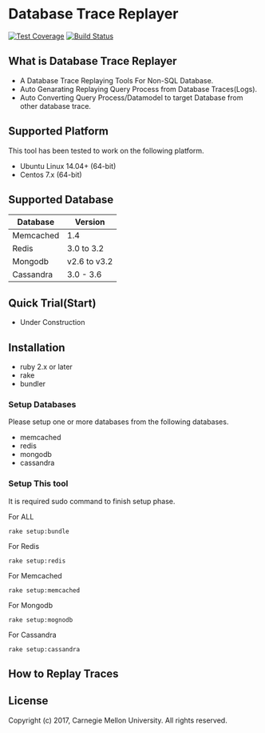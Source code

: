
# Database Trace Replayer 
[![Test Coverage](https://codeclimate.com/github/akirambo/dbtrace-replayer/badges/coverage.svg)](https://codeclimate.com/github/akirambo/dbtrace-replayer/coverage)
[![Build Status](https://travis-ci.org/akirambo/dbtrace-replayer.svg?branch=master)](https://travis-ci.org/akirambo/dbtrace-replayer)

## What is Database Trace Replayer 
 - A Database Trace Replaying Tools For Non-SQL Database.
 - Auto Genarating Replaying Query Process from Database Traces(Logs).
 - Auto Converting Query Process/Datamodel to target Database from other database trace.

## Supported Platform
 This tool has been tested to work on the following platform.
 - Ubuntu Linux 14.04+ (64-bit)
 - Centos 7.x (64-bit)

## Supported Database
|Database|Version|
|-|-|
|Memcached|1.4|
|Redis|3.0 to 3.2|
|Mongodb|v2.6 to v3.2|
|Cassandra|3.0 - 3.6|

## Quick Trial(Start)
- Under Construction

## Installation
- ruby 2.x or later
- rake
- bundler

### Setup Databases
 Please setup one or more databases from the following databases.
 - memcached
 - redis
 - mongodb
 - cassandra

### Setup This tool
It is required sudo command to finish setup phase.

For ALL
```
rake setup:bundle
```

For Redis
```
rake setup:redis
```

For Memcached
```
rake setup:memcached
```

For Mongodb
```
rake setup:mognodb
```

For Cassandra
```
rake setup:cassandra
```

## How to Replay Traces

## License
 Copyright (c) 2017, Carnegie Mellon University.
 All rights reserved.
